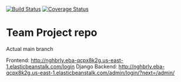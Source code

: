 [![Build Status](https://app.travis-ci.com/gcivil-nyu-org/INET-Monday-Spring2023-Team-3.svg?branch=develop)](https://app.travis-ci.com/gcivil-nyu-org/INET-Monday-Spring2023-Team-3) [![Coverage Status](https://coveralls.io/repos/github/gcivil-nyu-org/INET-Monday-Spring2023-Team-3/badge.svg?branch=develop)](https://coveralls.io/github/gcivil-nyu-org/INET-Monday-Spring2023-Team-3?branch=develop)

# Team Project repo
Actual main branch

Frontend: http://nghbrly.eba-qcpx8k2g.us-east-1.elasticbeanstalk.com/login
Django Backend: http://nghbrly.eba-qcpx8k2g.us-east-1.elasticbeanstalk.com/admin/login/?next=/admin/
